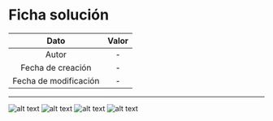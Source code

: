 # Ficha solución

| Dato | Valor | 
| :-------------------: | :---------------------: |
| Autor | - |
| Fecha de creación | - |
| Fecha de modificación | - |

---

![alt text](https://raw.githubusercontent.com/AleixMT/Problemas-Computadores/master/Soluciones/38/.fotos_enunciado_38/38-1.png)
![alt text](https://raw.githubusercontent.com/AleixMT/Problemas-Computadores/master/Soluciones/38/.fotos_enunciado_38/38-2.png)
![alt text](https://raw.githubusercontent.com/AleixMT/Problemas-Computadores/master/Soluciones/38/.fotos_enunciado_38/38-3.png)
![alt text](https://raw.githubusercontent.com/AleixMT/Problemas-Computadores/master/Soluciones/38/.fotos_enunciado_38/38-4.png)





